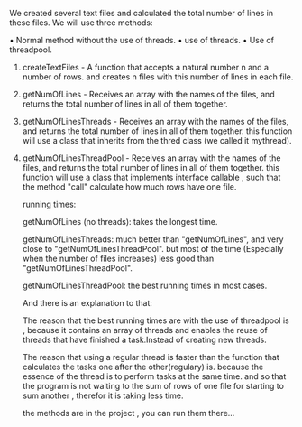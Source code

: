 We created several text files and calculated the total number of lines in these files. We will use three methods:

• Normal method without the use of threads.
• use of threads.
• Use of threadpool.

1. createTextFiles - A function that accepts a natural number n and a number of rows. and creates n files with this number of lines in each file.

2. getNumOfLines - Receives an array with the names of the files, and returns the total number of lines in all of them together.

3. getNumOfLinesThreads - Receives an array with the names of the files, and returns the total number of lines in all of them together. 
   this function will use a class that inherits from the thred class (we called it mythread).

4. getNumOfLinesThreadPool - Receives an array with the names of the files, and returns the total number of lines in all of them together. 
   this function will use a class that implements interface callable , such that the method "call" calculate how much rows have one file.
   
   
   running times:
   
   getNumOfLines (no threads): takes the longest time.
   
   getNumOfLinesThreads: much better than "getNumOfLines", and very close to "getNumOfLinesThreadPool". but most of the time 
                         (Especially when the number of files increases) less good than "getNumOfLinesThreadPool".
                         
   getNumOfLinesThreadPool: the best running times in most cases.
   
   And there is an explanation to that:
   
   The reason that the best running times are with the use of threadpool is , because it contains an array of threads and enables the reuse of threads that have          finished a task.Instead of creating new threads.
   
   The reason that using a regular thread is faster than the function that calculates the tasks one after the other(regulary) is. because the essence of the thread is    to perform tasks at the same time. and so that the program is not waiting to the sum of rows of one file for starting to sum another , therefor it is taking less      time.
   
   the methods are in the project , you can run them there...
   


   
